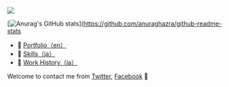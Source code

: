 ![](https://pbs.twimg.com/media/D_rFr1fVUAEMB6i?format=jpg)

[![Anurag's GitHub stats](https://github-readme-stats.vercel.app/api?username=shuta13)](https://github.com/anuraghazra/github-readme-stats

- :art: [Portfolio（en）](https://did0es.me)
- :wrench: [Skills（ja）](https://scrapbox.io/did0es/出来る・出来ない)
- :luggage: [Work History（ja）](https://www.wantedly.com/id/did0es)

Welcome to contact me from [Twitter](https://twitter.com/did0es), [Facebook](https://www.facebook.com/profile.php?id=100028982675881) :wave:
